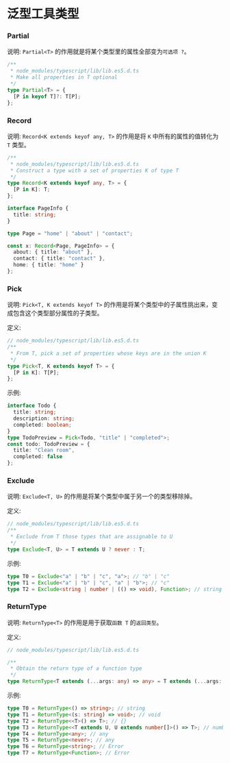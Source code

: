 # 泛型工具类型

### Partial

说明: `Partial<T>` 的作用就是将某个类型里的属性全部变为`可选项 ?`。

```ts
/**
 * node_modules/typescript/lib/lib.es5.d.ts
 * Make all properties in T optional
 */
type Partial<T> = {
  [P in keyof T]?: T[P];
};
```


### Record

说明: `Record<K extends keyof any, T>` 的作用是将 `K` 中所有的属性的值转化为 `T` 类型。
```ts
/**
 * node_modules/typescript/lib/lib.es5.d.ts
 * Construct a type with a set of properties K of type T
 */
type Record<K extends keyof any, T> = {
  [P in K]: T;
};
```


```ts
interface PageInfo {
  title: string;
}

type Page = "home" | "about" | "contact";

const x: Record<Page, PageInfo> = {
  about: { title: "about" },
  contact: { title: "contact" },
  home: { title: "home" }
};
```

### Pick

说明: `Pick<T, K extends keyof T>` 的作用是将某个类型中的子属性挑出来，变成包含这个类型部分属性的子类型。

定义:
```ts
// node_modules/typescript/lib/lib.es5.d.ts
/**
 * From T, pick a set of properties whose keys are in the union K
 */
type Pick<T, K extends keyof T> = {
  [P in K]: T[P];
};
```
示例:
```ts
interface Todo {
  title: string;
  description: string;
  completed: boolean;
}
type TodoPreview = Pick<Todo, "title" | "completed">;
const todo: TodoPreview = {
  title: "Clean room",
  completed: false
};
```



### Exclude

说明: `Exclude<T, U>` 的作用是将某个类型中属于另一个的类型移除掉。

定义:
```ts
// node_modules/typescript/lib/lib.es5.d.ts
/**
 * Exclude from T those types that are assignable to U
 */
type Exclude<T, U> = T extends U ? never : T;
```
示例:
```ts
type T0 = Exclude<"a" | "b" | "c", "a">; // "b" | "c"
type T1 = Exclude<"a" | "b" | "c", "a" | "b">; // "c"
type T2 = Exclude<string | number | (() => void), Function>; // string | number
```



### ReturnType

说明: `ReturnType<T>` 的作用是用于获取`函数 T` 的`返回类型`。

定义:
```ts
// node_modules/typescript/lib/lib.es5.d.ts

/**
 * Obtain the return type of a function type
 */
type ReturnType<T extends (...args: any) => any> = T extends (...args: any) => infer R ? R : any;
```
示例:
```ts
type T0 = ReturnType<() => string>; // string
type T1 = ReturnType<(s: string) => void>; // void
type T2 = ReturnType<<T>() => T>; // {}
type T3 = ReturnType<<T extends U, U extends number[]>() => T>; // number[]
type T4 = ReturnType<any>; // any
type T5 = ReturnType<never>; // any
type T6 = ReturnType<string>; // Error
type T7 = ReturnType<Function>; // Error
```

